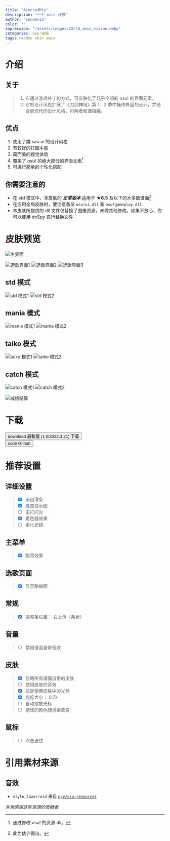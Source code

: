 ```yaml
---
title: "AincradMix"
description: "一个 osu! 皮肤"
author: "sendevia"
color: ""
impression: "/assets/images/22/s0_amix_vision.webp"
categories: osu!皮肤
tags: readme skin amix
---
```


# 介绍

## 关于

> 1. 它通过游戏补丁的方式，可皮肤化了几乎全部的 osu! 的界面元素。
> 2. 它的设计风格扩展了《刀剑神域》第 1、2 季中操作界面的设计，并结合更现代的设计风格，将两者和谐相融。

## 优点

1. 使用了类 sao ui 的设计风格
2. 有较好的打图手感
3. 简而美的视觉体验
4. 覆盖了 osu! 的绝大部分的界面元素[^1]
5. 可进行简单的个性化搭配

## 你需要注意的

- 在 std 模式中，本皮肤的 _**正常版本**_ 适用于 **★6.5** 及以下的大多数谱面[^2]
- 在应用全局皮肤时，要注意备份 `osu!ui.dll` 和 `osu!gameplay.dll`
- 本皮肤所提供的 dll 文件仅替换了图像资源，未做其他修改。如果不放心，你可以使用 dnSpy 自行替换文件

[^1]: 通过修改 osu! 的资源 dll。
[^2]: 此为估计得出。

# 皮肤预览

![主界面](/assets/images/22/screenshot01.webp)

![选歌界面1](/assets/images/22/screenshot02.webp)
![选歌界面2](/assets/images/22/screenshot06.webp)
![选歌界面3](/assets/images/22/screenshot07.webp)

## std 模式

![std 模式1](/assets/images/22/screenshot03.webp)
![std 模式2](/assets/images/22/screenshot04.webp)

## mania 模式

![mania 模式1](/assets/images/22/screenshot09.webp)
![mania 模式2](/assets/images/22/screenshot08.webp)

## taiko 模式

![taiko 模式1](/assets/images/22/screenshot10.webp)
![taiko 模式2](/assets/images/22/screenshot11.webp)

## catch 模式

![catch 模式1](/assets/images/22/screenshot12.webp)
![catch 模式2](/assets/images/22/screenshot13.webp)

![成绩结算](/assets/images/22/screenshot05.webp)

# 下载

<div>
  <a href="https://github.com/Sendevia/AincradMix/releases/download/release1.0/AincradMix_r1.0.osk">
    <button class="JTM-C-CommonButton" spec="tonal" icon>
      <span>download</span>
      最新版 (1.0/2022.3.21) 下载
    </button>
  </a>
</div>
<div>
  <a href="https://github.com/Sendevia/AincradMix" class="JTM-C-CommonButton" spec="tonal" icon>
    <button class="JTM-C-CommonButton" spec="tonal" icon>
      <span>code</span>
      Github
    </button>
  </a>
</div>

# 推荐设置

## 详细设置

> - [x] 渐出滑条
> - [x] 连击提示图
> - [ ] 击打闪光
> - [x] 着色器效果
> - [ ] 柔化滤镜

## 主菜单

> - [x] 飘雪效果

## 选歌页面

> - [x] 显示略缩图

## 常规

> - [x] 进度条位置： 右上角（条状）

## 音量

> - [ ] 禁用谱面自带音效

## 皮肤

> - [x] 忽略所有谱面自带的皮肤
> - [ ] 使用皮肤的音效
> - [x] 总是使用皮肤中的光标
> - [x] 光标大小： _0.7x_
> - [ ] 自动缩放光标
> - [ ] 拖球的颜色随滑条改变

## 鼠标

> - [ ] 点击波纹

# 引用素材来源

## 音效

- `style_lazer/old` 来自 [`ppy/osu-resources`](https://github.com/ppy/osu-resources/)

_非常感谢这些资源的贡献者_
